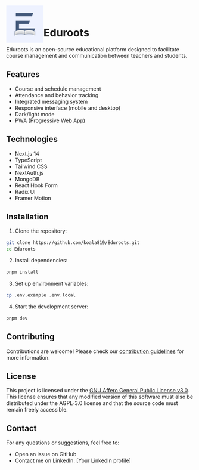 <img src="./public/icon-512x512.png" alt="Logo Eduroots" width="100" align="left">

<br>

# Eduroots

Eduroots is an open-source educational platform designed to facilitate course management and communication between teachers and students.

## Features

- Course and schedule management
- Attendance and behavior tracking
- Integrated messaging system
- Responsive interface (mobile and desktop)
- Dark/light mode
- PWA (Progressive Web App)

## Technologies

- Next.js 14
- TypeScript
- Tailwind CSS
- NextAuth.js
- MongoDB
- React Hook Form
- Radix UI
- Framer Motion

## Installation

1. Clone the repository:

```bash
git clone https://github.com/koala819/Eduroots.git
cd Eduroots
```

2. Install dependencies:

```bash
pnpm install
```

3. Set up environment variables:

```bash
cp .env.example .env.local
```

4. Start the development server:

```bash
pnpm dev
```

## Contributing

Contributions are welcome! Please check our [contribution guidelines](CONTRIBUTING.md) for more information.

## License

This project is licensed under the [GNU Affero General Public License v3.0](LICENSE). This license ensures that any modified version of this software must also be distributed under the AGPL-3.0 license and that the source code must remain freely accessible.

## Contact

For any questions or suggestions, feel free to:

- Open an issue on GitHub
- Contact me on LinkedIn: [Your LinkedIn profile]
